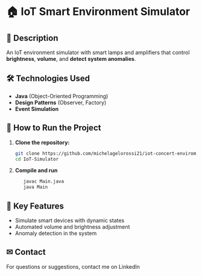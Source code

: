 # 🏠 IoT Smart Environment Simulator

## 📌 Description  
An IoT environment simulator with smart lamps and amplifiers that control **brightness**, **volume**, and **detect system anomalies**.  

## 🛠 Technologies Used  
- **Java** (Object-Oriented Programming)  
- **Design Patterns** (Observer, Factory)  
- **Event Simulation**  

## 🚀 How to Run the Project  
1. **Clone the repository:**  
   ```sh
   git clone https://github.com/michelagelorossi21/iot-concert-enviroment.git
   cd IoT-Simulator

2. **Compile and run**
   ```sh
      javac Main.java  
      java Main

## 🔹 Key Features
- Simulate smart devices with dynamic states
- Automated volume and brightness adjustment
- Anomaly detection in the system

## ✉ Contact
For questions or suggestions, contact me on LinkedIn
